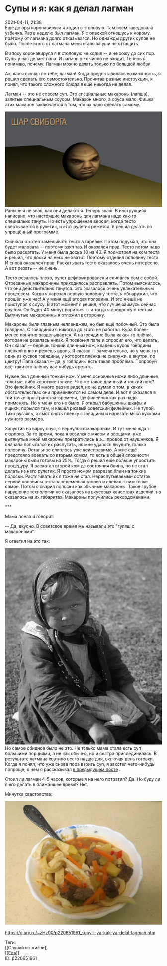 Супы и я: как я делал лагман
=============================

   
 2021-04-11, 21:38   
  Ещё до эры коронавируса я ходил в столовую. Там всем заведовала узбечка. Раз в неделю был лагман. Я с опаской отношусь к новому, поэтому от лагмана долго отказывался. Но однажды других супов не было. После этого от лагмана меня стало за уши не оттащить.   
   
 В эпоху коронавируса я в столовую не ходил -- и не хожу до сих пор. Супы у нас делает папа. И лагман в их число не входит. Теперь я понимаю, почему. Лагман можно делать только по большой любви.   
   
 Ах, как я скучал по тебе, лагман! Когда предоставилась возможность, я решил сделать его самостоятельно. Прочитав разные инструкции, я понял, что такого сложного блюда я ещё никогда не делал.   
   
 Лагман -- это не совсем суп. Это специальные макароны (лапша), залитые специальным соусом. Макарон много, а соуса мало. Фишка этих макарон заключается в том, что их надо сделать самому.   
   
  ![](pics/Aq1eY0m.jpg)    
 Раньше я не знал, как они делаются. Теперь знаю. В инструкциях написано, что настоящие макароны для лагмана надо как-то специально тянуть. Но есть упрощённая версия, когда тесто свёртывается в рулетик, и этот рулетик режется. Я решил делать по упрощённый программе.   
   
 Сначала я хотел замешивать тесто в тарелке. Потом подумал, что она будет маловата -- поэтому взял таз. И оказался прав. Тесто потом надо было раскатать. У меня была доска 30 на 40. Я посмотрел на ком теста и решил, что доски на него не хватит. Поэтому отделил половину теста. И снова оказался прав. Раскатывать тесто оказалось очень интересно. А вот резать -- не очень.   
   
 Тесто резалось плохо, рулет деформировался и слипался сам с собой. Отрезанные макаронины приходилось расправлять. Потом выяснилось, что они действительно тянутся. Это оказалось очень увлекательным процессом. Когда я нарезал первую половину теста, я обнаружил, что прошёл уже час! А у меня ещё вторая половина. И это я ещё не приступал к соусу. В этот момент я решил, что лучше займусь сейчас соусом. Он будет 40 минут вариться -- и тогда я продолжу с тестом. Вытянутые макаронины я отложил в сторонку.   
   
 Макароны были главным челленджем, но был ещё побочный. Это была говядина. С говядиной я никогда до этого не работал. Кура более-менее понятно разделывается. А на говядине была какая-то плёнка, которая не резалась никак. Я позвонил папе и спросил его, что делать. Он сказал -- берёшь тонкий длинный нож, кладёшь кусок говядины плёнкой вниз и режешь вдоль. Я сказал -- замечательно, но у меня тут один из кусков говядины, у которого плёнка не снаружи, а внутри, по центру! Папа сказал -- да, у говядины есть такая проблема. Попробуй всё-таки это плёнку как-нибудь срезать.   
   
 Нужен был длинный тонкий нож. У меня основные ножи либо длинные толстые, либо короткие тонкие. Что же такое длинный и тонкий нож? Это филейник. Я много раз их видел, но не думал о том, в каких обстоятельствах они применяются на самом деле. И вот я оказался в той точке пространства-времени, где филейник как раз надо применять. Но у меня его не было. Я открыл бабушкины шкафы и ящики, порылся там, и нашёл ржавый советский филейник. Не тупой. Тихо ругаясь, я смог снять плёнку с говядины и нарезать мясо кусками нужного размера.   
   
 Запустив на варку соус, я вернулся к макаронам. И тут меня ждал сюрприз. За то время, пока я возился с мясом и овощами, уже вытянутые мной макароны превратились в э... провод от наушников. Я сначала попытался их распутать, но мне удалось выудить только половину. Остальное слиплось уже неисправимо. А мне ещё предстояло воевать со вторым комом, то есть в общей сложности макароны были готовы на 25%. Тогда я решил ещё больше упростить процедуру. Я раскатал второй ком до состояния блина, но не стал делать из него рулетик. Я просто ножом разрезал блин на тонкие полоски. Растягивать их я тоже не стал. Нераспутываемый остаток первой половины теста я перемешал заново и сделал с ним то же самое. Потом я сварил полоски как обычные макароны. Такое грубое нарушение технологии не сказалось на вкусовых качествах изделий, но сказалось на их габаритах. Макароны получились рекордсменами.   
   
 \*\*\*   
   
 Мама поела и говорит:   
   
 -- Да, вкусно. В советское время мы называли это "гуляш с макаронами".   
   
 Я ответил на это так:   
   
  ![](pics/EcdHxjr.jpg)    
 Но самое обидное было не это. Не только мама стала есть суп большими порциями, а не как обычно, но и сестра присоединилась. В результате лагмана хватило всего на два дня, включая день готовки. Когда я понял, что уже снова пора варить суп, я захотел чего-нибудь попроще, о чём я рассказывал  [в предыдущем посте](Супы%20и%20мама%20травма%20детства)  .   
   
 Стоил ли лагман 4-5 часов, которые я на него потратил? Да. Но буду ли я его делать в ближайшее время? Нет.   
   
 Минутка хвастовства:   
   
   [![](pics/koUE3whl.jpg)](https://i.imgur.com/koUE3wh.jpg)     
    
 <https://diary.ru/~zHz00/p220651961_supy-i-ya-kak-ya-delal-lagman.htm>   
   
 Теги:   
 [[Случай из жизни]]   
 [[Еда]]   
 ID: p220651961